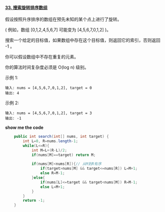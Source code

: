 #### [33. 搜索旋转排序数组](https://leetcode-cn.com/problems/search-in-rotated-sorted-array/)

假设按照升序排序的数组在预先未知的某个点上进行了旋转。

( 例如，数组 [0,1,2,4,5,6,7] 可能变为 [4,5,6,7,0,1,2] )。

搜索一个给定的目标值，如果数组中存在这个目标值，则返回它的索引，否则返回 -1 。

你可以假设数组中不存在重复的元素。

你的算法时间复杂度必须是 O(log n) 级别。

示例 1:
```
输入: nums = [4,5,6,7,0,1,2], target = 0
输出: 4
```
示例 2:
```
输入: nums = [4,5,6,7,0,1,2], target = 3
输出: -1
```

**show me the code**

```java
    public int search(int[] nums, int target) {
        int L=0, R=nums.length-1;
        while(L<=R){
            int M=L+(R-L)/2;
            if(nums[M]==target) return M;
            
            if(nums[M]<nums[R]){// 从M到R有序
                if(target>nums[M] && target<=nums[R]) L=M+1;
                else R=M-1;
            }else{
                if(nums[L]<=target && target<nums[M]) R=M-1;
                else L=M+1;
            }
        }
        return -1;
    }
```

